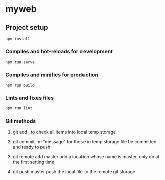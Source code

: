 # myweb

## Project setup
```
npm install
```

### Compiles and hot-reloads for development
```
npm run serve
```

### Compiles and minifies for production
```
npm run build
```

### Lints and fixes files
```
npm run lint
```

### Git methods
1. git add .
to check all items into local temp storage

2. git commit -m "message"
for those in temp storage file be committed and ready to push

3. git remote add master <Git>
add a location whose name is master, only do at the first setting time

4. git push master
push the local file to the remote git storage
